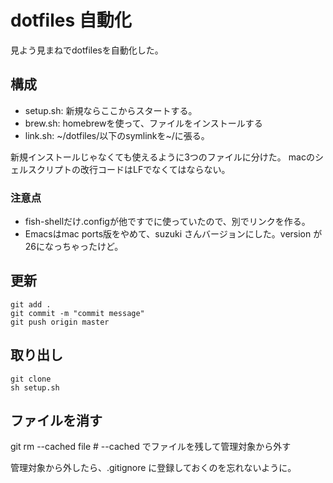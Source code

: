 # dotfiles 自動化
見よう見まねでdotfilesを自動化した。
## 構成
- setup.sh: 新規ならここからスタートする。
- brew.sh: homebrewを使って、ファイルをインストールする
- link.sh: ~/dotfiles/以下のsymlinkを~/に張る。

新規インストールじゃなくても使えるように3つのファイルに分けた。
macのシェルスクリプトの改行コードはLFでなくてはならない。

### 注意点
- fish-shellだけ.configが他ですでに使っていたので、別でリンクを作る。
- Emacsはmac ports版をやめて、suzuki さんバージョンにした。version が26になっちゃったけど。

## 更新
```
git add .
git commit -m "commit message"
git push origin master
```

## 取り出し
```
git clone
sh setup.sh
```

## ファイルを消す
git rm --cached file   # --cached でファイルを残して管理対象から外す

管理対象から外したら、.gitignore に登録しておくのを忘れないように。